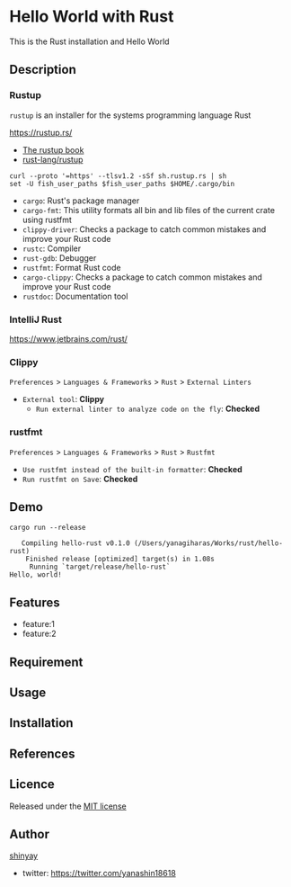 # Hello World with Rust

This is the Rust installation and Hello World

## Description

### Rustup

`rustup` is an installer for the systems programming language Rust

https://rustup.rs/

- [The rustup book](https://rust-lang.github.io/rustup/)
- [rust-lang/rustup](https://github.com/rust-lang/rustup)

```shell
curl --proto '=https' --tlsv1.2 -sSf sh.rustup.rs | sh
set -U fish_user_paths $fish_user_paths $HOME/.cargo/bin
```

- `cargo`: Rust's package manager
- `cargo-fmt`: This utility formats all bin and lib files of the current crate using rustfmt
- `clippy-driver`: Checks a package to catch common mistakes and improve your Rust code
- `rustc`: Compiler
- `rust-gdb`: Debugger
- `rustfmt`: Format Rust code
- `cargo-clippy`: Checks a package to catch common mistakes and improve your Rust code
- `rustdoc`: Documentation tool

### IntelliJ Rust

https://www.jetbrains.com/rust/

### Clippy

`Preferences` > `Languages & Frameworks` > `Rust` > `External Linters`

- `External tool`: **Clippy**
  - `Run external linter to analyze code on the fly`: **Checked**

### rustfmt

`Preferences` > `Languages & Frameworks` > `Rust` > `Rustfmt`

- `Use rustfmt instead of the built-in formatter`: **Checked**
- `Run rustfmt on Save`: **Checked**

## Demo

```shell
cargo run --release
```

```shell
   Compiling hello-rust v0.1.0 (/Users/yanagiharas/Works/rust/hello-rust)
    Finished release [optimized] target(s) in 1.08s
     Running `target/release/hello-rust`
Hello, world!
```

## Features

- feature:1
- feature:2

## Requirement

## Usage

## Installation

## References

## Licence

Released under the [MIT license](https://gist.githubusercontent.com/shinyay/56e54ee4c0e22db8211e05e70a63247e/raw/34c6fdd50d54aa8e23560c296424aeb61599aa71/LICENSE)

## Author

[shinyay](https://github.com/shinyay)
- twitter: https://twitter.com/yanashin18618
